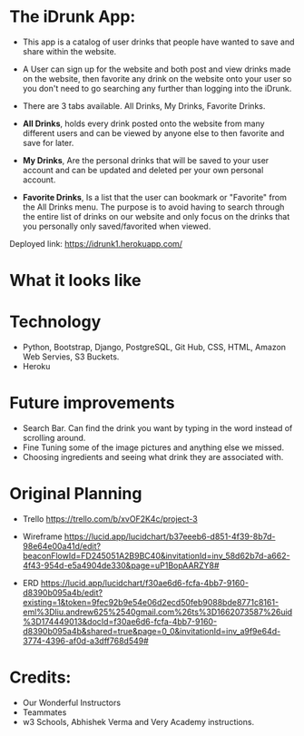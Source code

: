 # The iDrunk App:
* This app is a catalog of user drinks that people have wanted to save and share within the website.
* A User can sign up for the website and both post and view drinks made on the website, then favorite any drink on the website onto your user so you don't need to go searching any further than logging into the iDrunk.

* There are 3 tabs available. All Drinks, My Drinks, Favorite Drinks.
* **All Drinks**, holds every drink posted onto the website from many different users and
can be viewed by anyone else to then favorite and save for later.
* **My Drinks**, Are the personal drinks that will be saved to your user account and can be updated and deleted per your own personal account.
* **Favorite Drinks**, Is a list that the user can bookmark or "Favorite" from the All Drinks menu. The purpose is to avoid having to search through the entire list of drinks on our website and only focus on the drinks that you personally only saved/favorited when viewed.

Deployed link:
https://idrunk1.herokuapp.com/ 

# What it looks like


# Technology
* Python, Bootstrap, Django, PostgreSQL, Git Hub, CSS, HTML, Amazon Web Servies, S3 Buckets. 
* Heroku

# Future improvements
* Search Bar. Can find the drink you want by typing in the word instead of scrolling around.
* Fine Tuning some of the image pictures and anything else we missed.
* Choosing ingredients and seeing what drink they are associated with.

# Original Planning
* Trello
https://trello.com/b/xvOF2K4c/project-3

* Wireframe
https://lucid.app/lucidchart/b37eeeb6-d851-4f39-8b7d-98e64e00a41d/edit?beaconFlowId=FD245051A2B9BC40&invitationId=inv_58d62b7d-a662-4f43-954d-e5a4904de330&page=uP1BopAARZY8#

* ERD
https://lucid.app/lucidchart/f30ae6d6-fcfa-4bb7-9160-d8390b095a4b/edit?existing=1&token=9fec92b9e54e06d2ecd50feb9088bde8771c8161-eml%3Dliu.andrew625%2540gmail.com%26ts%3D1662073587%26uid%3D174449013&docId=f30ae6d6-fcfa-4bb7-9160-d8390b095a4b&shared=true&page=0_0&invitationId=inv_a9f9e64d-3774-4396-af0d-a3dff768d549#

# Credits:
* Our Wonderful Instructors
* Teammates
* w3 Schools, Abhishek Verma and Very Academy instructions.